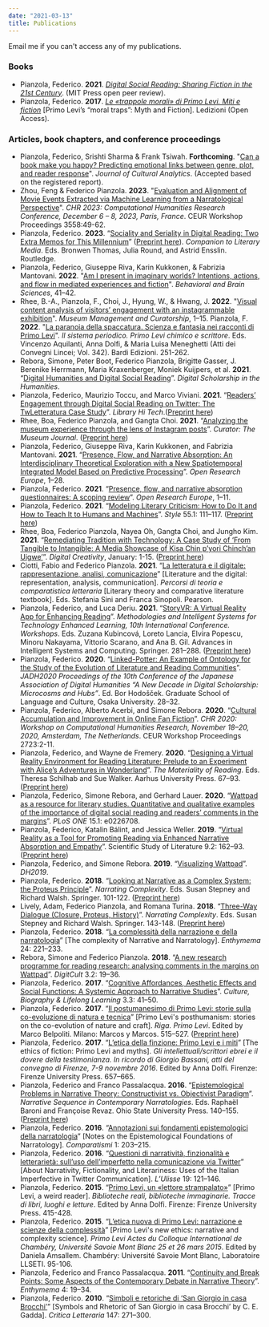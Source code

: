 ```yaml
---
date: "2021-03-13"
title: Publications
---
```

Email me if you can't access any of my publications.

### Books
* Pianzola, Federico. **2021**. [_Digital Social Reading: Sharing Fiction in the 21st Century_](https://wip.mitpress.mit.edu/digital-social-reading). (MIT Press open peer review).
* Pianzola, Federico. **2017**. [_Le «trappole morali» di Primo Levi. Miti e fiction_](https://www.ledizioni.it/prodotto/f-pianzola-le-trappole-morali-di-primo-levi/) [Primo Levi’s “moral traps”: Myth and Fiction]. Ledizioni (Open Access).

### Articles, book chapters, and conference proceedings

* Pianzola, Federico, Srishti Sharma & Frank Tsiwah. **Forthcoming**. "[Can a book make you happy? Predicting emotional links between genre, plot, and reader response](https://osf.io/xg6d4)". _Journal of Cultural Analytics_. (Accepted based on the registered report).
* Zhou, Feng & Federico Pianzola. **2023**. "[Evaluation and Alignment of Movie Events Extracted via Machine Learning from a Narratological Perspective](https://ceur-ws.org/Vol-3558/paper441.pdf)". _CHR 2023: Computational Humanities Research Conference, December 6 – 8, 2023, Paris, France_. CEUR Workshop Proceedings 3558:49-62. 
* Pianzola, Federico. **2023**. “[Sociality and Seriality in Digital Reading: Two Extra Memos for This Millennium](https://doi.org/10.4324/9781003119739-43)” ([Preprint here](https://drive.google.com/file/d/1B0d2oP4lJbBPNY2-1IaA_SVfvYYQ_WSk/view?usp=sharing)). _Companion to Literary Media_. Eds. Bronwen Thomas, Julia Round, and Astrid Ensslin. Routledge.
* Pianzola, Federico, Giuseppe Riva, Karin Kukkonen, & Fabrizia Mantovani. **2022**. "[Am I present in imaginary worlds? Intentions, actions, and flow in mediated experiences and fiction](https://doi.org/10.1017/S0140525X2100220X)". _Behavioral and Brain Sciences_, 41–42.
* Rhee, B.-A., Pianzola, F., Choi, J., Hyung, W., & Hwang, J. **2022**. "[Visual content analysis of visitors’ engagement with an instagrammable exhibition](https://doi.org/10.1080/09647775.2021.2023902)". _Museum Management and Curatorship_, 1–15.
Pianzola, F. **2022**. "[La paranoia della spaccatura. Scienza e fantasia nei racconti di Primo Levi](https://research.rug.nl/files/760061288/Pianzola_2022_Lincei.pdf)". _Il sistema periodico. Primo Levi chimico e scrittore_. Eds. Vincenzo Aquilanti, Anna Dolfi, & Maria Luisa Meneghetti (Atti dei Convegni Lincei; Vol. 342). Bardi Edizioni. 251-262.
* Rebora, Simone, Peter Boot, Federico Pianzola, Brigitte Gasser, J. Berenike Herrmann, Maria Kraxenberger, Moniek Kuijpers, et al. **2021**. “[Digital Humanities and Digital Social Reading](https://doi.org/10.1093/llc/fqab020)”. _Digital Scholarship in the Humanities_.
* Pianzola, Federico, Maurizio Toccu, and Marco Viviani. **2021**. “[Readers’ Engagement through Digital Social Reading on Twitter: The TwLetteratura Case Study](https://doi.org/10.1108/LHT-12-2020-0317)”. _Library Hi Tech_.([Preprint here](https://boa.unimib.it/retrieve/handle/10281/303838/453888/PDF_Proof.PDF))
* Rhee, Boa, Federico Pianzola, and Gangta Choi. **2021**. “[Analyzing the museum experience through the lens of Instagram posts](https://doi.org/10.1111/cura.12414)”. _Curator: The Museum Journal_. ([Preprint here](https://boa.unimib.it/retrieve/handle/10281/304490/455069/FP_revised_Curator_img.pdf))
* Pianzola, Federico, Giuseppe Riva, Karin Kukkonen, and Fabrizia Mantovani. **2021**. “[Presence, Flow, and Narrative Absorption: An Interdisciplinary Theoretical Exploration with a New Spatiotemporal Integrated Model Based on Predictive Processing](https://doi.org/10.12688/openreseurope.13193.2)”. _Open Research Europe_, 1–28.
* Pianzola, Federico. **2021**. “[Presence, flow, and narrative absorption questionnaires: A scoping review](https://doi.org/10.12688/openreseurope.13277.2)”. _Open Research Europe_, 1–11.
* Pianzola, Federico. **2021**. “[Modeling Literary Criticism: How to Do It and How to Teach It to Humans and Machines](https://www.jstor.org/stable/10.5325/style.55.1.0111)”. _Style_ 55.1: 111–117. ([Preprint here](https://boa.unimib.it/retrieve/handle/10281/310502/466508/pianzola_shen.docx))
* Rhee, Boa, Federico Pianzola, Nayea Oh, Gangta Choi, and Jungho Kim. **2021**. “[Remediating Tradition with Technology: A Case Study of ‘From Tangible to Intangible: A Media Showcase of Kisa Chin p’yori Chinch’an Uigwe’](https://doi.org/10.1080/14626268.2021.1876093)”. _Digital Creativity_, January: 1-15. ([Preprint here](https://boa.unimib.it/retrieve/handle/10281/300563/446466/digital_creativity_20201104_final.pdf))
* Ciotti, Fabio and Federico Pianzola. **2021**. “[La letteratura e il digitale: rappresentazione, analisi, comunicazione](https://www.pearson.it/opera/pearson/0-7286-percorsi_di_teoria_e_comparatistica_letteraria?iesError=login_required&iesErrorDescription=Login+required)” [Literature and the digital: representation, analysis, communication]. _Percorsi di teoria e comparatistica letteraria_ [Literary theory and comparative literature textbook]. Eds. Stefania Sini and Franca Sinopoli. Pearson.
* Pianzola, Federico, and Luca Deriu. **2021**. “[StoryVR: A Virtual Reality App for Enhancing Reading](https://link.springer.com/chapter/10.1007/978-3-030-52287-2_29)”. _Methodologies and Intelligent Systems for Technology Enhanced Learning, 10th International Conference. Workshops_. Eds. Zuzana Kubincová, Loreto Lancia, Elvira Popescu, Minoru Nakayama, Vittorio Scarano, and Ana B. Gil. Advances in Intelligent Systems and Computing. Springer. 281–288. ([Preprint here](https://drive.google.com/file/d/1Vl1gKtafWA-rQ_5lCmTKsQQSzH6wPxNA/view?usp=sharing))
* Pianzola, Federico. **2020**. “[Linked-Potter: An Example of Ontology for the Study of the Evolution of Literature and Reading Communities](https://boa.unimib.it/retrieve/handle/10281/300532/446426/Pianzola_jadh2020proceedings.pdf)”. _JADH2020 Proceedings of the 10th Conference of the Japanese Association of Digital Humanities “A New Decade in Digital Scholarship: Microcosms and Hubs”_. Ed. Bor Hodošček. Graduate School of Language and Culture, Osaka University. 28–32.
* Pianzola, Federico, Alberto Acerbi, and Simone Rebora. **2020**. “[Cultural Accumulation and Improvement in Online Fan Fiction](https://boa.unimib.it/retrieve/handle/10281/300527/446417/Pianzola_Acerbi_Rebora_2020.pdf)”. _CHR 2020: Workshop on Computational Humanities Research, November 18–20, 2020, Amsterdam, The Netherlands_. CEUR Workshop Proceedings 2723:2-11.
* Pianzola, Federico, and Wayne de Fremery. **2020**. “[Designing a Virtual Reality Environment for Reading Literature: Prelude to an Experiment with Alice’s Adventures in Wonderland](https://en.unipress.dk/udgivelser/t/the-materiality-of-reading/)”. _The Materiality of Reading_. Eds. Theresa Schilhab and Sue Walker. Aarhus University Press. 67–93. ([Preprint here](https://drive.google.com/file/d/11Cq5y3g1AI_zpw7PSZ8km7VswageTzHP/view?usp=sharing))
* Pianzola, Federico, Simone Rebora, and Gerhard Lauer. **2020**. “[Wattpad as a resource for literary studies. Quantitative and qualitative examples of the importance of digital social reading and readers’ comments in the margins](https://journals.plos.org/plosone/article?id=10.1371/journal.pone.0226708)”. _PLoS ONE_ 15.1: e0226708.
* Pianzola, Federico, Katalin Bálint, and Jessica Weller. **2019**. “[Virtual Reality as a Tool for Promoting Reading via Enhanced Narrative Absorption and Empathy]( https://doi.org/10.1075/ssol.19013.pia)”. Scientific Study of Literature 9.2: 162–93. ([Preprint here](https://drive.google.com/file/d/17Ef-GXNWI8eNlWTTRTAFWBJODZ1gMCfm/view?usp=sharing))
* Pianzola, Federico, and Simone Rebora. **2019**. “[Visualizing Wattpad](https://dev.clariah.nl/files/dh2019/boa/0767.html)”. _DH2019_.
* Pianzola, Federico. **2018**. “[Looking at Narrative as a Complex System: the Proteus Principle](https://www.springer.com/gp/book/9783319647128#)”. _Narrating Complexity_. Eds. Susan Stepney and Richard Walsh. Springer. 101-122. ([Preprint here](https://drive.google.com/file/d/13xdoKua3dS_N9IHarZYTjx6F14jdxkm4/view?usp=sharing))
* Lively, Adam, Federico Pianzola, and Romana Turina. **2018**. “[Three-Way Dialogue (Closure, Proteus, History)](https://www.springer.com/gp/book/9783319647128#)”. _Narrating Complexity_. Eds. Susan Stepney and Richard Walsh. Springer. 143-148. ([Preprint here](https://drive.google.com/file/d/1fQ_qfdoeSydGeF_ZPmvdwNLDbGgIMVBN/view?usp=sharing))
* Pianzola, Federico. **2018**. “[La complessità della narrazione e della narratologia](https://riviste.unimi.it/index.php/enthymema/article/view/11062)” [The complexity of Narrative and Narratology]. _Enthymema_ 24: 221–233. 
* Rebora, Simone and Federico Pianzola. **2018**. “[A new research programme for reading research: analysing comments in the margins on Wattpad](https://digitcult.lim.di.unimi.it/index.php/dc/article/view/67)”. _DigitCult_ 3.2: 19–36.
* Pianzola, Federico. **2017**. “[Cognitive Affordances, Aesthetic Effects and Social Functions: A Systemic Approach to Narrative Studies](https://boa.unimib.it/retrieve/handle/10281/203930/294384/Pianzola2017_CBLL.pdf)”. _Culture, Biography & Lifelong Learning_ 3.3: 41–50.
* Pianzola, Federico. **2017**. “[Il postumanesimo di Primo Levi: storie sulla co-evoluzione di natura e tecnica](http://www.rigabooks.it/index.php?idlanguage=1&zone=9&id=1046)” [Primo Levi's posthumanism: stories on the co-evolution of nature and craft]. _Riga. Primo Levi_. Edited by Marco Belpoliti. Milano: Marcos y Marcos. 515–527.  ([Preprint here](https://drive.google.com/file/d/1acgS-IcL-Nx-GWWCUSXzQOY22lSNDPkC/view?usp=sharing))
* Pianzola, Federico. **2017**. “[L’etica della finzione: Primo Levi e i miti](https://boa.unimib.it/retrieve/handle/10281/175140/249441/federico%20pianzola.pdf)” [The ethics of fiction: Primo Levi and myths]. _Gli intellettuali/scrittori ebrei e il dovere della testimonianza. In ricordo di Giorgio Bassani, atti del convegno di Firenze, 7-9 novembre 2016_. Edited by Anna Dolfi. Firenze: Firenze University Press. 657–665.
* Pianzola, Federico and Franco Passalacqua. **2016**. “[Epistemological Problems in Narrative Theory: Constructivist vs. Objectivist Paradigm](https://ohiostatepress.org/books/BookPages/baroni_revaz_narrative.html)”. _Narrative Sequence in Contemporary Narratologies_. Eds. Raphaël Baroni and Françoise Revaz. Ohio State University Press. 140–155. ([Preprint here](https://drive.google.com/file/d/1U-w-1HHVxECM8cdN9Q-kamEIVB_xk_qL/view?usp=sharing))
* Pianzola, Federico. **2016**. “[Annotazioni sui fondamenti epistemologici della narratologia](https://www.ledijournals.com/ojs/index.php/comparatismi/article/view/869)” [Notes on the Epistemological Foundations of Narratology]. _Comparatismi_ 1: 203–215.
* Pianzola, Federico. **2016**. “[Questioni di narratività, finzionalità e letterarietà: sull’uso dell’imperfetto nella comunicazione via Twitter](https://drive.google.com/file/d/11BftaJgzqRnG1WGbfNjzuW_UfLP0eIa7/view?usp=sharing)” [About Narrativity, Fictionality, and Literariness: Uses of the Italian Imperfective in Twitter Communication]. _L’Ulisse_ 19: 121–146.
* Pianzola, Federico. **2015**. “[Primo Levi, un «lettore strampalato»](https://boa.unimib.it/retrieve/handle/10281/109143/158986/pianzola_Levi_lettore_strampalato_2015.pdf)” [Primo Levi, a weird reader]. _Biblioteche reali, biblioteche immaginarie. Tracce di libri, luoghi e letture_. Edited by Anna Dolfi. Firenze: Firenze University Press. 415-428.
* Pianzola, Federico. **2015**. “[L’etica nuova di Primo Levi: narrazione e scienze della complessità](http://www.llseti.univ-smb.fr/web/llseti/565-primo-levi-actes-du-colloque-international-de-chambery.php)” [Primo Levi's new ethics: narrative and complexity science]. _Primo Levi Actes du Colloque International de Chambéry, Université Savoie Mont Blanc 25 et 26 mars 2015_. Edited by Daniela Amsallem. Chambéry: Université Savoie Mont Blanc, Laboratoire LLSETI. 95-106.
* Pianzola, Federico and Franco Passalacqua. **2011**. “[Continuity and Break Points: Some Aspects of the Contemporary Debate in Narrative Theory](https://riviste.unimi.it/index.php/enthymema/article/view/1185)”. _Enthymema_ 4: 19–34.
* Pianzola, Federico.  **2010**. “[Simboli e retoriche di ‘San Giorgio in casa Brocchi’](https://drive.google.com/file/d/17FWJnTsH5A16IMOCPkaHNr0sqY3AOIpk/view?usp=sharing)” [Symbols and Rhetoric of San Giorgio in casa Brocchi’ by C. E. Gadda]. _Critica Letteraria_ 147: 271–300.

